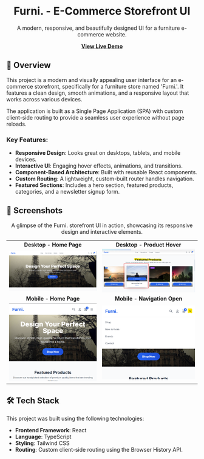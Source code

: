 <h1 align="center">Furni. - E-Commerce Storefront UI</h1>

<p align="center">
  A modern, responsive, and beautifully designed UI for a furniture e-commerce website.
</p>

<p align="center">
  <a href="https://e-commerce-storefront-ui-v2.vercel.app/"><strong>View Live Demo</strong></a>
</p>

## 🚀 Overview

This project is a modern and visually appealing user interface for an e-commerce storefront, specifically for a furniture store named 'Furni.'. It features a clean design, smooth animations, and a responsive layout that works across various devices.

The application is built as a Single Page Application (SPA) with custom client-side routing to provide a seamless user experience without page reloads.

### Key Features:

- **Responsive Design**: Looks great on desktops, tablets, and mobile devices.
- **Interactive UI**: Engaging hover effects, animations, and transitions.
- **Component-Based Architecture**: Built with reusable React components.
- **Custom Routing**: A lightweight, custom-built router handles navigation.
- **Featured Sections**: Includes a hero section, featured products, categories, and a newsletter signup form.

## 📸 Screenshots

<p align="center">
  A glimpse of the Furni. storefront UI in action, showcasing its responsive design and interactive elements.
</p>

<table width="100%">
  <tr>
    <td align="center"><strong>Desktop - Home Page</strong></td>
    <td align="center"><strong>Desktop - Product Hover</strong></td>
  </tr>
  <tr>
    <td><img src="./assets/desktop view e-commerce.png" alt="Furni Desktop Homepage"></td>
    <td><img src="./assets/product-hover-desktop.png" alt="Product Card Hover Effect"></td>
  </tr>
  <tr>
    <td align="center"><strong>Mobile - Home Page</strong></td>
    <td align="center"><strong>Mobile - Navigation Open</strong></td>
  </tr>
  <tr>
    <td><img src="./assets/homepagemobileview.png" alt="Furni Mobile Homepage"></td>
    <td><img src="./assets/navmobileview.png" alt="Mobile Navigation Menu"></td>
  </tr>
</table>

## 🛠️ Tech Stack

This project was built using the following technologies:

- **Frontend Framework**: React
- **Language**: TypeScript
- **Styling**: Tailwind CSS
- **Routing**: Custom client-side routing using the Browser History API.
